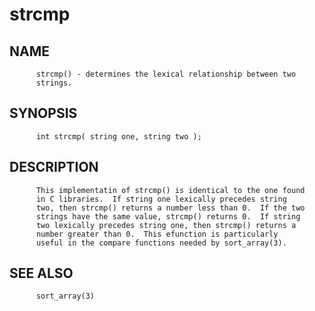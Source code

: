 # strcmp
## NAME
          strcmp() - determines the lexical relationship between two
          strings.

## SYNOPSIS
          int strcmp( string one, string two );

## DESCRIPTION
          This implementatin of strcmp() is identical to the one found
          in C libraries.  If string one lexically precedes string
          two, then strcmp() returns a number less than 0.  If the two
          strings have the same value, strcmp() returns 0.  If string
          two lexically precedes string one, then strcmp() returns a
          number greater than 0.  This efunction is particularly
          useful in the compare functions needed by sort_array(3).

## SEE ALSO
          sort_array(3)
